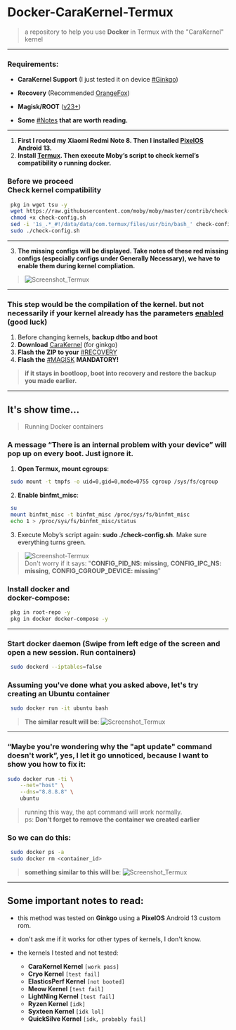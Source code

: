 # Docker-CaraKernel-Termux
> a repository to help you use **Docker** in Termux with the "CaraKernel" kernel

---

### Requirements:
 - **CaraKernel Support** (I just tested it on device [#Ginkgo](https://github.com/AkariOficial/Docker-CaraKernel-Termux#this-step-would-be-the-compilation-of-the-kernel-but-not-necessarily-if-your-kernel-already-has-the-parameters-enabled-good-luck))
 - **Recovery** (Recommended [OrangeFox](https://orangefox.download/))
 - **Magisk/ROOT** ([v23+](https://github.com/topjohnwu/Magisk))
 
 - **Some** [#Notes](https://github.com/AkariOficial/Docker-CaraKernel-Termux/blob/main/README.md#some-important-notes-to-read) **that are worth reading.**

---

1. __First I rooted my Xiaomi Redmi Note 8. Then I installed [PixelOS](https://pixelos.net/download) Android 13.__
2. __Install [Termux](https://github.com/HardcodedCat/termux-monet). Then execute Moby’s script to check kernel’s compatibility o running docker.__

### Before we proceed <br> Check kernel compatibility
```bash
 pkg in wget tsu -y
 wget https://raw.githubusercontent.com/moby/moby/master/contrib/check-config.sh
 chmod +x check-config.sh
 sed -i '1s_.*_#!/data/data/com.termux/files/usr/bin/bash_' check-config.sh
 sudo ./check-config.sh
```

--- 

3. __The missing configs will be displayed. Take notes of these red missing configs (especially configs under Generally Necessary), we have to enable them during kernel compliation.__
> ![Screenshot_Termux](https://user-images.githubusercontent.com/58480908/218159380-4b53280e-e049-4df7-a2ad-2ee46a8e8301.png)

---

### This step would be the compilation of the kernel. but not necessarily if your kernel already has the parameters [enabled](https://ivonblog.com/en-us/posts/sony-xperia-5-ii-docker-kernel/) (good luck)
 1. Before changing kernels, **backup dtbo and boot**
 2. **Download** [CaraKernel](https://t.me/GinkgoKernel/5804/40573?single) (for ginkgo)
 3. **Flash the ZIP to your** [#RECOVERY](https://github.com/AkariOficial/Docker-CaraKernel-Termux#requirements)
 4. **Flash the** [#MAGISK](https://github.com/AkariOficial/Docker-CaraKernel-Termux#requirements) **MANDATORY!**
   > **if it stays in bootloop, boot into recovery and restore the backup you made earlier.**

---

## It's show time...

> Running Docker containers
### A message “There is an internal problem with your device” will pop up on every boot. Just ignore it.

 1. **Open Termux, mount cgroups**:
 ```bash
  sudo mount -t tmpfs -o uid=0,gid=0,mode=0755 cgroup /sys/fs/cgroup
 ```
 2. **Enable binfmt_misc**:
 ```bash
  su
  mount binfmt_misc -t binfmt_misc /proc/sys/fs/binfmt_misc
  echo 1 > /proc/sys/fs/binfmt_misc/status
 ```
 3. Execute Moby’s script again: **sudo ./check-config.sh**. Make sure everything turns green.
 > ![Screenshot-Termux](https://user-images.githubusercontent.com/58480908/218163609-d6a5feeb-9477-43f4-83f1-83ed189f7a26.png) <br> Don't worry if it says: "**CONFIG_PID_NS: missing**, **CONFIG_IPC_NS: missing**, **CONFIG_CGROUP_DEVICE: missing**"

### Install docker and <br> docker-compose:
```bash
 pkg in root-repo -y
 pkg in docker docker-compose -y
```
---

### Start docker daemon (Swipe from left edge of the screen and open a new session. Run containers)
```bash
 sudo dockerd --iptables=false
```

### Assuming you've done what you asked above, let's try creating an **Ubuntu** container
```bash
 sudo docker run -it ubuntu bash
```
> **The similar result will be**:
> ![Screenshot_Termux](https://user-images.githubusercontent.com/58480908/218167294-2e31a558-9a79-4ff9-95f2-59d92fa551ab.png)

---

### “Maybe you're wondering why the "apt update" command doesn't work”, yes, I let it go unnoticed, because I want to show you how to fix it:
```bash
sudo docker run -ti \
    --net="host" \
    --dns="8.8.8.8" \
    ubuntu
```
> running this way, the apt command will work normally. <br> ps: **Don't forget to remove the container we created earlier** 
### So we can do this:
```bash
 sudo docker ps -a
 sudo docker rm <container_id>
```
> **something similar to this will be**:
> ![Screenshot_Termux](https://user-images.githubusercontent.com/58480908/218170437-03cbf2d2-9ad1-42f3-a1aa-877a71c5dc3d.jpg)

---

## Some important notes to read:
 - this method was tested on **Ginkgo** using a **PixelOS** Android 13 custom rom.
 - don't ask me if it works for other types of kernels, I don't know.

 - the kernels I tested and not tested:
   - **CaraKernel Kernel** `[work pass]`
   - **Cryo Kernel** `[test fail]`
   - **ElasticsPerf Kernel** `[not booted]`
   - **Meow Kernel** `[test fail]`
   - **LightNing Kernel** `[test fail]`
   - **Ryzen Kernel** `[idk]`
   - **Syxteen Kernel** `[idk lol]`
   - **QuickSilve Kernel** `[idk, probably fail]`
